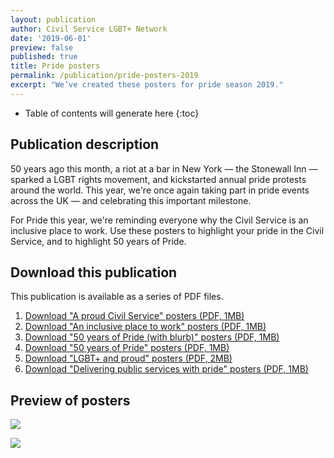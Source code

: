 ```yaml
---
layout: publication
author: Civil Service LGBT+ Network
date: '2019-06-01'
preview: false
published: true
title: Pride posters
permalink: /publication/pride-posters-2019
excerpt: "We’ve created these posters for pride season 2019."
---
```


<!-- Include the following to generate a Table of Contents -->
* Table of contents will generate here
{:toc}
<!-- Don't touch the Table of Contents above -->
<!-- Include this line to process the Markdown and format the content properly -->
<div id="markdown-content" markdown="1">
<!-- Don't remove the line of code above -->


## Publication description

50 years ago this month, a riot at a bar in New York — the Stonewall Inn — sparked a LGBT rights movement, and kickstarted annual pride protests around the world. This year, we're once again taking part in pride events across the UK — and celebrating this important milestone.

For Pride this year, we're reminding everyone why the Civil Service is an inclusive place to work. Use these posters to highlight your pride in the Civil Service, and to highlight 50 years of Pride.

## Download this publication

This publication is available as a series of PDF files. 

1. [Download "A proud Civil Service" posters (PDF, 1MB)](https://www.civilservice.lgbt/documents/store/pride-2019-posters/a-proud-civil-service.pdf)
2. [Download "An inclusive place to work" posters (PDF, 1MB)](https://www.civilservice.lgbt/documents/store/pride-2019-posters/an-inclusive-place-to-work.pdf)
3. [Download "50 years of Pride (with blurb)" posters (PDF, 1MB)](https://www.civilservice.lgbt/documents/store/pride-2019-posters/50-years-proud-with-blurb.pdf)
4. [Download "50 years of Pride" posters (PDF, 1MB)](https://www.civilservice.lgbt/documents/store/pride-2019-posters/50-years-proud.pdf)
5. [Download "LGBT+ and proud" posters (PDF, 2MB)](https://www.civilservice.lgbt/documents/store/pride-2019-posters/and-proud.pdf)
6. [Download "Delivering public services with pride" posters (PDF, 1MB)](https://www.civilservice.lgbt/documents/store/pride-2019-posters/delivering-with-pride.pdf)

## Preview of posters

![](https://www.civilservice.lgbt/images/store/posts/preview-pride-posters-2019.png)

![](https://www.civilservice.lgbt/images/store/posts/preview-pride-posters-2019-2.png)

<!-- Include this line to process the Markdown and format the content properly -->
</div>
<!-- Don't remove the line of code above -->


